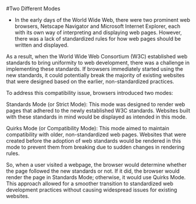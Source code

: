#Two Different Modes

- In the early days of the World Wide Web, there were two prominent web browsers, Netscape Navigator and Microsoft Internet Explorer, each with its own way of interpreting and displaying web pages. However, there was a lack of standardized rules for how web pages should be written and displayed.

As a result, when the World Wide Web Consortium (W3C) established web standards to bring uniformity to web development, there was a challenge in implementing these standards. If browsers immediately started using the new standards, it could potentially break the majority of existing websites that were designed based on the earlier, non-standardized practices.

To address this compatibility issue, browsers introduced two modes:

Standards Mode (or Strict Mode): This mode was designed to render web pages that adhered to the newly established W3C standards. Websites built with these standards in mind would be displayed as intended in this mode.

Quirks Mode (or Compatibility Mode): This mode aimed to maintain compatibility with older, non-standardized web pages. Websites that were created before the adoption of web standards would be rendered in this mode to prevent them from breaking due to sudden changes in rendering rules.

So, when a user visited a webpage, the browser would determine whether the page followed the new standards or not. If it did, the browser would render the page in Standards Mode; otherwise, it would use Quirks Mode. This approach allowed for a smoother transition to standardized web development practices without causing widespread issues for existing websites.
